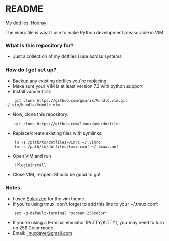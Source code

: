# README #

My dotfiles! Hooray!  

The vimrc file is what I use to make Python development pleasurable in VIM

### What is this repository for? ###

* Just a collection of my dotfiles I use across systems.

### How do I get set up? ###

* Backup any existing dotfiles you're replacing.
* Make sure your VIM is at least version 7.3 with python support
* Install vundle first:
```
    git clone https://github.com/gmarik/Vundle.vim.git ~/.vim/bundle/Vundle.vim
```
* Now, clone this repository:
```
    git clone https://github.com/linuxdave/dotfiles
```
* Replace/create existing files with symlinks:   
```
    ln -s /path/to/dotfiles/vimrc ~/.vimrc
    ln -s /path/to/dotfiles/tmux.conf ~/.tmux.conf  
```
* Open VIM and run
```
    :PluginInstall
```
* Close VIM, reopen. Should be good to go!

### Notes ###

* I used [Solarized](http://ethanschoonover.com/solarized) for the vim theme.
* If you're using tmux, don't forget to add this line to your ~/.tmux.conf:
```
    set -g default-terminal "screen-256color"
```
* If you're using a terminal emulator (PuTTY/KiTTY), you may need to turn on 256 Color mode
* Email: linuxdave@gmail.com
